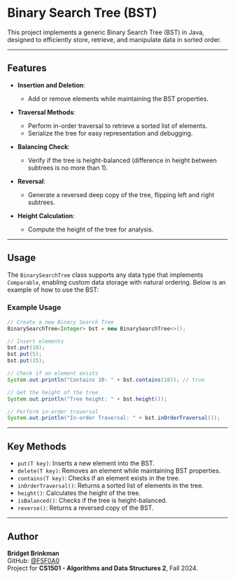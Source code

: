 # Binary Search Tree (BST)

This project implements a generic Binary Search Tree (BST) in Java, designed to efficiently store, retrieve, and manipulate data in sorted order.

---

## Features

- **Insertion and Deletion**:
  - Add or remove elements while maintaining the BST properties.
  
- **Traversal Methods**:
  - Perform in-order traversal to retrieve a sorted list of elements.
  - Serialize the tree for easy representation and debugging.

- **Balancing Check**:
  - Verify if the tree is height-balanced (difference in height between subtrees is no more than 1).

- **Reversal**:
  - Generate a reversed deep copy of the tree, flipping left and right subtrees.

- **Height Calculation**:
  - Compute the height of the tree for analysis.

---

## Usage

The `BinarySearchTree` class supports any data type that implements `Comparable`, enabling custom data storage with natural ordering. Below is an example of how to use the BST:

### Example Usage
```java
// Create a new Binary Search Tree
BinarySearchTree<Integer> bst = new BinarySearchTree<>();

// Insert elements
bst.put(10);
bst.put(5);
bst.put(15);

// Check if an element exists
System.out.println("Contains 10: " + bst.contains(10)); // true

// Get the height of the tree
System.out.println("Tree height: " + bst.height());

// Perform in-order traversal
System.out.println("In-order Traversal: " + bst.inOrderTraversal());
```

---

## Key Methods

- `put(T key)`: Inserts a new element into the BST.
- `delete(T key)`: Removes an element while maintaining BST properties.
- `contains(T key)`: Checks if an element exists in the tree.
- `inOrderTraversal()`: Returns a sorted list of elements in the tree.
- `height()`: Calculates the height of the tree.
- `isBalanced()`: Checks if the tree is height-balanced.
- `reverse()`: Returns a reversed copy of the BST.

---

## Author
**Bridget Brinkman**  
GitHub: [@F5F0A0](https://github.com/F5F0A0)  
Project for **CS1501 - Algorithms and Data Structures 2**, Fall 2024.